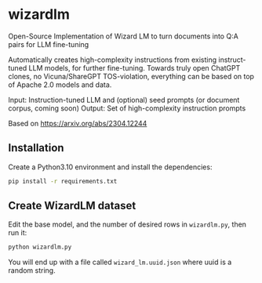 # wizardlm
Open-Source Implementation of Wizard LM to turn documents into Q:A pairs for LLM fine-tuning

Automatically creates high-complexity instructions from existing instruct-tuned LLM models, for further fine-tuning. Towards truly open ChatGPT clones, no Vicuna/ShareGPT TOS-violation, everything can be based on top of Apache 2.0 models and data.

Input: Instruction-tuned LLM and (optional) seed prompts (or document corpus, coming soon)
Output: Set of high-complexity instruction prompts

Based on https://arxiv.org/abs/2304.12244

## Installation
Create a Python3.10 environment and install the dependencies:

```bash
pip install -r requirements.txt
```

## Create WizardLM dataset

Edit the base model, and the number of desired rows in `wizardlm.py`, then run it:

```bash
python wizardlm.py
```

You will end up with a file called `wizard_lm.uuid.json` where uuid is a random string.
